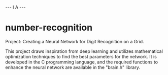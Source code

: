 ---  I A  ---

# number-recognition
Project: Creating a Neural Network for Digit Recognition on a Grid.

This project draws inspiration from deep learning and utilizes mathematical optimization techniques to find the best parameters for the network. 
It is developed in the C programming language, and the required functions to enhance the neural network are available in the "brain.h" library.
